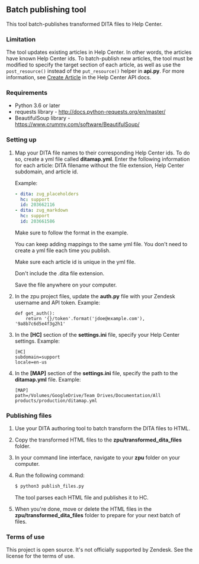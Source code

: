 
## Batch publishing tool

This tool batch-publishes transformed DITA files to Help Center.


### Limitation

The tool updates existing articles in Help Center. In other words, the articles have known Help Center ids. To batch-publish new articles, the tool must be modified to specify the target section of each article, as well as use the `post_resource()` instead of the `put_resource()` helper in **api.py**. For more information, see [Create Article](https://developer.zendesk.com/rest_api/docs/help_center/articles#create-article) in the Help Center API docs.


### Requirements

- Python 3.6 or later
- requests library - http://docs.python-requests.org/en/master/
- BeautifulSoup library - https://www.crummy.com/software/BeautifulSoup/


### Setting up

1. Map your DITA file names to their corresponding Help Center ids. To do so, create a yml file called **ditamap.yml**. Enter the following information for each article: DITA filename without the file extension, Help Center subdomain, and article id.

    Example:

    ```yml
    - dita: zug_placeholders
      hc: support
      id: 203662116
    - dita: zug_markdown
      hc: support
      id: 203661586
    ```

    Make sure to follow the format in the example.

    You can keep adding mappings to the same yml file. You don't need to create a yml file each time you publish.

    Make sure each article id is unique in the yml file.

    Don't include the .dita file extension.

    Save the file anywhere on your computer.

2. In the zpu project files, update the **auth.py** file with your Zendesk username and API token. Example:

    ```
    def get_auth():
        return '{}/token'.format('jdoe@example.com'), '9a8b7c6d5e4f3g2h1'
    ```

3. In the **[HC]** section of the **settings.ini** file, specify your Help Center settings. Example:

    ```text
    [HC]
    subdomain=support
    locale=en-us
	```

4. In the **[MAP]** section of the **settings.ini** file, specify the path to the **ditamap.yml** file. Example:
    
    ```text
    [MAP]
    path=/Volumes/GoogleDrive/Team Drives/Documentation/All products/production/ditamap.yml
    ```


### Publishing files

1. Use your DITA authoring tool to batch transform the DITA files to HTML.

2. Copy the transformed HTML files to the **zpu/transformed_dita_files** folder.

3. In your command line interface, navigate to your **zpu** folder on your computer.

4. Run the following command:

    ```bash
    $ python3 publish_files.py
    ```

    The tool parses each HTML file and publishes it to HC.

5. When you're done, move or delete the HTML files in the **zpu/transformed_dita_files** folder to prepare for your next batch of files.


### Terms of use

This project is open source. It's not officially supported by Zendesk. See the license for the terms of use.
